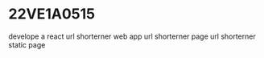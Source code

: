 # 22VE1A0515
develope a react url shorterner web app
url shorterner page
url shorterner static page
